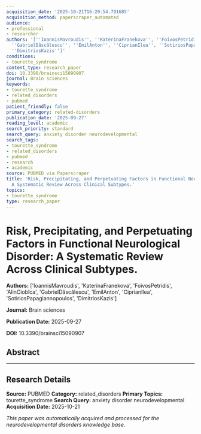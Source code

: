 ```yaml
---
acquisition_date: '2025-10-21T16:20:54.791685'
acquisition_method: paperscraper_automated
audience:
- professional
- researcher
authors: '[''IoannisMavroudis'', ''KaterinaFranekova'', ''FoivosPetridis'', ''AlinCiobîca'',
  ''GabrielDăscălescu'', ''EmilAnton'', ''CiprianIlea'', ''SotiriosPapagiannopoulos'',
  ''DimitriosKazis'']'
conditions:
- tourette_syndrome
content_type: research_paper
doi: 10.3390/brainsci15090907
journal: Brain sciences
keywords:
- tourette_syndrome
- related_disorders
- pubmed
patient_friendly: false
primary_category: related-disorders
publication_date: '2025-09-27'
reading_level: academic
search_priority: standard
search_query: anxiety disorder neurodevelopmental
search_tags:
- tourette_syndrome
- related_disorders
- pubmed
- research
- academic
source: PUBMED via Paperscraper
title: 'Risk, Precipitating, and Perpetuating Factors in Functional Neurological Disorder:
  A Systematic Review Across Clinical Subtypes.'
topics:
- tourette_syndrome
type: research_paper
---
```


# Risk, Precipitating, and Perpetuating Factors in Functional Neurological Disorder: A Systematic Review Across Clinical Subtypes.

**Authors:** ['IoannisMavroudis', 'KaterinaFranekova', 'FoivosPetridis', 'AlinCiobîca', 'GabrielDăscălescu', 'EmilAnton', 'CiprianIlea', 'SotiriosPapagiannopoulos', 'DimitriosKazis']

**Journal:** Brain sciences

**Publication Date:** 2025-09-27

**DOI:** 10.3390/brainsci15090907

## Abstract



---

## Research Details

**Source:** PUBMED
**Category:** related_disorders
**Primary Topics:** tourette_syndrome
**Search Query:** anxiety disorder neurodevelopmental
**Acquisition Date:** 2025-10-21

*This paper was automatically acquired and processed for the neurodevelopmental disorders knowledge base.*

